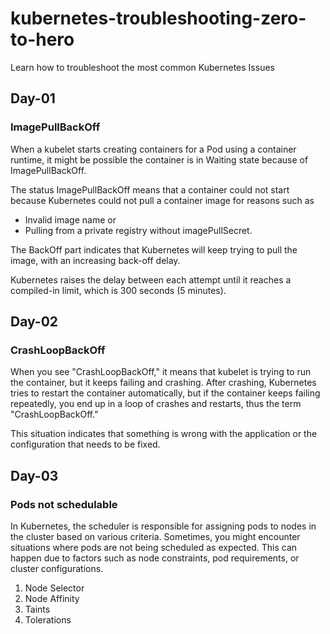 # kubernetes-troubleshooting-zero-to-hero
Learn how to troubleshoot the most common Kubernetes Issues

## Day-01

### ImagePullBackOff

When a kubelet starts creating containers for a Pod using a container runtime, it might be possible the container is in Waiting state because of ImagePullBackOff.

The status ImagePullBackOff means that a container could not start because Kubernetes could not pull a container image for reasons such as 

- Invalid image name or 
- Pulling from a private registry without imagePullSecret. 

The BackOff part indicates that Kubernetes will keep trying to pull the image, with an increasing back-off delay.

Kubernetes raises the delay between each attempt until it reaches a compiled-in limit, which is 300 seconds (5 minutes).


## Day-02

### CrashLoopBackOff

When you see "CrashLoopBackOff," it means that kubelet is trying to run the container, but it keeps failing and crashing. After crashing, Kubernetes tries to restart the container automatically, but if the container keeps failing repeatedly, you end up in a loop of crashes and restarts, thus the term "CrashLoopBackOff." 

This situation indicates that something is wrong with the application or the configuration that needs to be fixed.

## Day-03

### Pods not schedulable

In Kubernetes, the scheduler is responsible for assigning pods to nodes in the cluster based on various criteria. Sometimes, you might encounter situations where pods are not being scheduled as expected. This can happen due to factors such as node constraints, pod requirements, or cluster configurations.

1. Node Selector
2. Node Affinity
3. Taints
4. Tolerations
